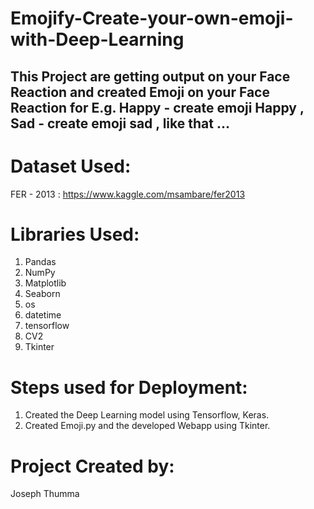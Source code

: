 # Emojify-Create-your-own-emoji-with-Deep-Learning
## This Project are getting output on your Face Reaction and created Emoji on your Face Reaction for E.g. Happy - create emoji Happy , Sad - create emoji sad , like that ...

# Dataset Used:
FER - 2013 : https://www.kaggle.com/msambare/fer2013

# Libraries Used:
1. Pandas
2. NumPy
3. Matplotlib
4. Seaborn
5. os
6. datetime
7. tensorflow
8. CV2
9. Tkinter

# Steps used for Deployment:
1. Created the Deep Learning model using Tensorflow, Keras.
2. Created Emoji.py and the developed Webapp using Tkinter.

# Project Created by:
Joseph Thumma
